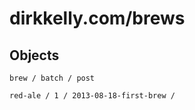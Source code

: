 # dirkkelly.com/brews

## Objects

    brew / batch / post

    red-ale / 1 / 2013-08-18-first-brew /

